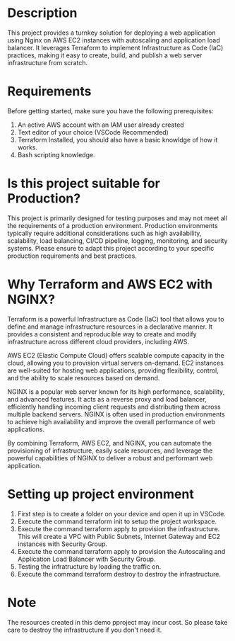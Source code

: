 
# Description
This project provides a turnkey solution for deploying a web application using Nginx on AWS EC2 instances with autoscaling and application load balancer. It leverages Terraform to implement Infrastructure as Code (IaC) practices, making it easy to create, build, and publish a web server infrastructure from scratch.

# Requirements
Before getting started, make sure you have the following prerequisites:
1. An active AWS account with an IAM user already created
2. Text editor of your choice (VSCode Recommended)
3. Terraform Installed, you should also have a basic knowldge of how it works.
4. Bash scripting knowledge.

# Is this project suitable for Production?
This project is primarily designed for testing purposes and may not meet all the requirements of a production environment. Production environments typically require additional considerations such as high availability, scalability, load balancing, CI/CD pipeline, logging, monitoring, and security systems. Please ensure to adapt this project according to your specific production requirements and best practices.

# Why Terraform and AWS EC2 with NGINX?
Terraform is a powerful Infrastructure as Code (IaC) tool that allows you to define and manage infrastructure resources in a declarative manner. It provides a consistent and reproducible way to create and modify infrastructure across different cloud providers, including AWS.

AWS EC2 (Elastic Compute Cloud) offers scalable compute capacity in the cloud, allowing you to provision virtual servers on-demand. EC2 instances are well-suited for hosting web applications, providing flexibility, control, and the ability to scale resources based on demand.

NGINX is a popular web server known for its high performance, scalability, and advanced features. It acts as a reverse proxy and load balancer, efficiently handling incoming client requests and distributing them across multiple backend servers. NGINX is often used in production environments to achieve high availability and improve the overall performance of web applications.

By combining Terraform, AWS EC2, and NGINX, you can automate the provisioning of infrastructure, easily scale resources, and leverage the powerful capabilities of NGINX to deliver a robust and performant web application.

# Setting up project environment

1. First step is to create a folder on your device and open it up in VSCode.
2. Execute the command terraform init to setup the project workspace.
3. Execute the command terraform apply to provision the infrastructure. This will create a VPC with Public Subnets, Internet Gateway and EC2 instances with Security Group.
4. Execute the command terraform apply to provision the Autoscaling and Application Load Balancer with Security Group.
5. Testing the infratructure by loading the traffic on.
6. Execute the command terraform destroy to destroy the infrastructure.

# Note
The resources created in this demo pproject may incur cost. So please take care to destroy the infrastructure if you don't need it.